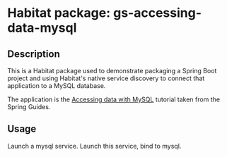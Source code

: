 # Habitat package: gs-accessing-data-mysql

## Description

This is a Habitat package used to demonstrate packaging a Spring Boot project
and using Habitat's native service discovery to connect that application to a
MySQL database.

The application is the
[Accessing data with MySQL](https://spring.io/guides/gs/accessing-data-mysql/)
tutorial taken from the Spring Guides.

## Usage

Launch a mysql service.
Launch this service, bind to mysql.
